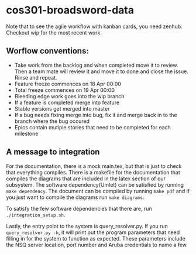 # cos301-broadsword-data
Note that to see the agile workflow with kanban cards, you need zenhub. Checkout wip for the most recent work.
## Worflow conventions:
- Take work from the backlog and when completed move it to review. Then a team mate will review it and move it to done and close the issue. Rinse and repeat.
- Feature freeze commences on 18 Apr 00:00
- Total freeze commences on 19 Apr 00:00
- Bleeding edge work goes into the wip branch
- If a feature is completed merge into feature
- Stable versions get merged into master
- If a bug needs fixing merge into bug, fix it and merge back in to the branch where the bug occured
- Epics contain mutiple stories that need to be completed for each milestone
## A message to integration
For the documentation, there is a mock main.tex, but that is just to check that everything compiles. There is a makefile for the documentation that compiles the diagrams that are included in the latex section of our subsystem. The software dependency(Umlet) can be satisfied by running `make dependency`. The document can be compiled by running `make pdf` and if you just want to compile the diagrams run `make diagrams`.

To satisfy the few software dependencies that there are, run `./integration_setup.sh`.

Lastly, the entry point to the system is query\_resolver.py. If you run `query_resolver.py -h`, it will print out the program parameters that need filling in for the system to function as expected. These parameters include the NSQ server location, port number and Aruba credentials to name a few.
